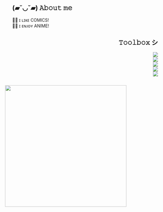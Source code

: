 <div>
   <ul align="left">
      <h2>(▰˘◡˘▰) 𝙰𝚋𝚘𝚞𝚝 𝚖𝚎</h2>
      <div align="left">
       🧙‍♂ ɪ ʟɪᴋᴇ COMICS! </br>
       🧙‍♂ ɪ ᴇɴᴊᴏʏ ANIME! </br>
      </div>
   </ul>
</div>

<div>
   <ul align="right">
      <h2>𝚃𝚘𝚘𝚕𝚋𝚘𝚡 シ</h2>
      <div>
         <a href="https://skillicons.dev">
            <img src="https://skillicons.dev/icons?i=java,kotlin,c,cs,cpp" />
         </a>
      </div>
      <div>
         <a href="https://skillicons.dev">
            <img src="https://skillicons.dev/icons?i=javascript,nodejs,bash" />
         </a>
      </div>
      <div>
         <a href="https://skillicons.dev">
            <img src="https://skillicons.dev/icons?i=html,css" />
         </a>
      </div>
      <div>
         <a href="https://skillicons.dev">
            <img src="https://skillicons.dev/icons?i=sqlite,mysql" />
         </a>
      </div>
      <div>
         <a href="https://skillicons.dev">
            <img src="https://skillicons.dev/icons?i=idea,photoshop,illustrator,androidstudio,grafana,postman" />
         </a>
      </div>
  </ul>
</div>
<h2></h2>
<p align="left"><img height="400px" src="https://media2.giphy.com/media/v1.Y2lkPTc5MGI3NjExbDNuenNmNXI1ZmprdmcyaGhnNzlydWg3ZDg2Y2J1N3d5eHBoczV5MyZlcD12MV9pbnRlcm5hbF9naWZfYnlfaWQmY3Q9cw/XeAzRBAEexsn0rSQQD/giphy.gif"/></p>
